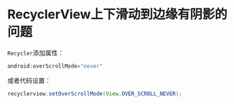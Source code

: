 # RecyclerView上下滑动到边缘有阴影的问题

`Recycler`添加属性：

~~~~java
android:overScrollMode="never"
~~~~

或者代码设置：

~~~~java
recyclerview.setOverScrollMode(View.OVER_SCROLL_NEVER);
~~~~


